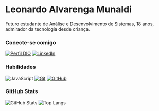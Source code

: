 # Leonardo Alvarenga Munaldi
Futuro estudante de Análise e Desenvolvimento de Sistemas, 18 anos, admirador da tecnologia desde criança.

### Conecte-se comigo
[![Perfil DIO](https://img.shields.io/badge/-Meu%20Perfil%20na%20DIO-30A3DC?style=for-the-badge)](https://www.dio.me/users/leo_alvarenga777)
[![LinkedIn](https://img.shields.io/badge/-LinkedIn-000?style=for-the-badge&logo=linkedin&logoColor=30A3DC)](https://www.linkedin.com/in/leonardo-alvarenga-74a293292/)


### Habilidades
![JavaScript](https://img.shields.io/badge/JavaScript-000?style=for-the-badge&logo=javascript&logoColor=30A3DC)
[![Git](https://img.shields.io/badge/Git-000?style=for-the-badge&logo=git&logoColor=E94D5F)](https://git-scm.com/doc) 
[![GitHub](https://img.shields.io/badge/GitHub-000?style=for-the-badge&logo=github&logoColor=30A3DC)](https://docs.github.com/)

### GitHub Stats
![GitHub Stats](https://github-readme-stats.vercel.app/api?username=ynfleozin&theme=transparent&bg_color=000&border_color=30A3DC&show_icons=true&icon_color=30A3DC&title_color=993399&text_color=FFF)
![Top Langs](https://github-readme-stats-git-masterrstaa-rickstaa.vercel.app/api/top-langs/?username=ynfleozin&layout=compact&bg_color=000&border_color=30A3DC&title_color=993399&text_color=FFF)
